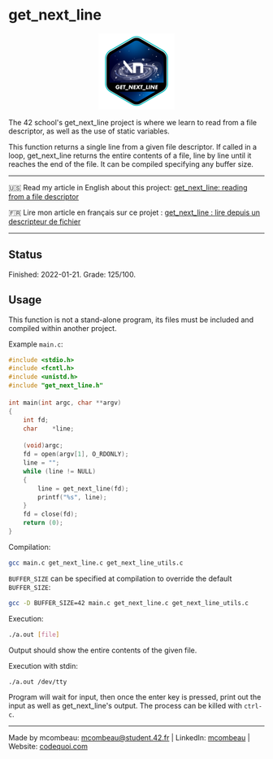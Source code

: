 # get_next_line

<p align="center">
  <img src="https://github.com/mcombeau/mcombeau/blob/main/42_badges/get_next_linee.png" alt="get_next_line 42 project badge"/>
</p>


The 42 school's get_next_line project is where we learn to read from a file descriptor, as well as the use of static variables.

This function returns a single line from a given file descriptor. If called in a loop, get_next_line returns the entire contents of a file, line by line until it reaches the end of the file. It can be compiled specifying any buffer size.

---

:us: Read my article in English about this project: [get_next_line: reading from a file descriptor](https://www.codequoi.com/en/42-get_next_line-project/)

:fr: Lire mon article en français sur ce projet :  [get_next_line : lire depuis un descripteur de fichier](https://www.codequoi.com/42-get_next_line/)

---

## Status

Finished: 2022-01-21.
Grade: 125/100.

## Usage
This function is not a stand-alone program, its files must be included and compiled within another project.

Example ``main.c``:
```c
#include <stdio.h>
#include <fcntl.h>
#include <unistd.h>
#include "get_next_line.h"

int	main(int argc, char **argv)
{
	int	fd;
	char	*line;

	(void)argc;
	fd = open(argv[1], O_RDONLY);
	line = "";
	while (line != NULL)
	{
		line = get_next_line(fd);
		printf("%s", line);
	}
	fd = close(fd);
	return (0);
}
```
Compilation:
```bash
gcc main.c get_next_line.c get_next_line_utils.c
```
``BUFFER_SIZE`` can be specified at compilation to override the default ``BUFFER_SIZE``:
```bash
gcc -D BUFFER_SIZE=42 main.c get_next_line.c get_next_line_utils.c
```
Execution:
```bash
./a.out [file]
```
Output should show the entire contents of the given file.

Execution with stdin:
```bash
./a.out /dev/tty
```
Program will wait for input, then once the enter key is pressed, print out the input as well as get_next_line's output. The process can be killed with ``ctrl-c``.

---
Made by mcombeau: mcombeau@student.42.fr | LinkedIn: [mcombeau](https://www.linkedin.com/in/mia-combeau-86653420b/) | Website: [codequoi.com](https://www.codequoi.com)
